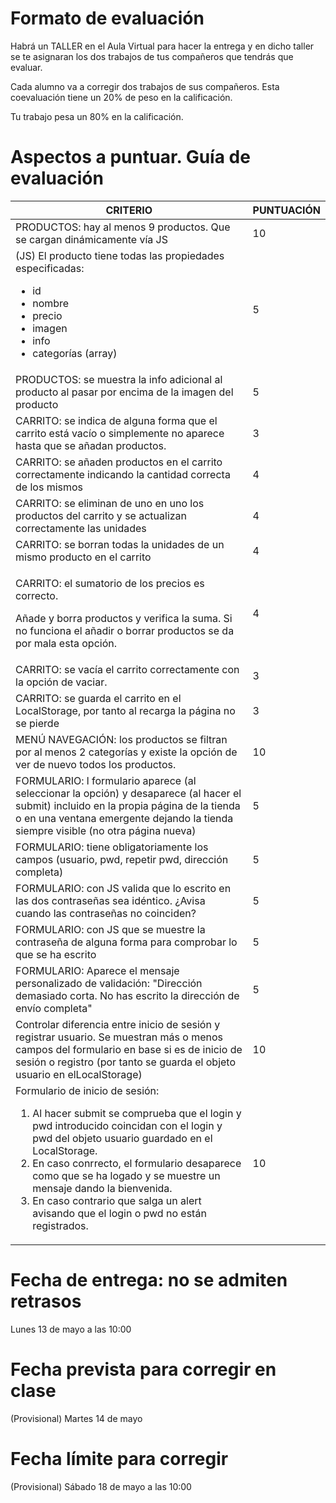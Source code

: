 # Formato de evaluación

Habrá un TALLER en el Aula Virtual para hacer la entrega y en dicho taller se te asignaran los dos trabajos de tus compañeros que tendrás que evaluar.

Cada alumno va a corregir dos trabajos de sus compañeros. Esta coevaluación tiene un 20% de peso en la calificación.

Tu trabajo pesa un 80% en la calificación.


# Aspectos a puntuar. Guía de evaluación

<table>
  <thead>
    <tr>
      <th>CRITERIO</th>
      <th>PUNTUACIÓN</th>
    </tr>
  </thead>
  <tbody>
    <tr>
      <td>PRODUCTOS: hay al menos 9 productos. Que se cargan dinámicamente vía JS</td>
      <td>10</td>
    </tr>
    <tr>
      <td>(JS) El producto tiene todas las propiedades especificadas:
        <ul>
          <li>id</li>
          <li>nombre</li>
          <li>precio</li>
          <li>imagen</li>
          <li>info</li>
          <li>categorías (array)</li>
        </ul>
      <td>5</td>
    </tr>
    <tr>
      <td>PRODUCTOS: se muestra la info adicional al producto al pasar por encima de la imagen del producto</td>
      <td>5</td>
    </tr>
    <tr>
      <td>CARRITO: se indica de alguna forma que el carrito está vacío o simplemente no aparece hasta que se añadan productos.</td>
      <td>3</td>
    </tr>
    <tr>
      <td>CARRITO: se añaden productos en el carrito correctamente indicando la cantidad correcta de los mismos</td>
      <td>4</td>
    </tr>
    <tr>
      <td>CARRITO: se eliminan de uno en uno los productos del carrito y se actualizan correctamente las unidades</td>
      <td>4</td>
    </tr>
    <tr>
      <td>CARRITO: se borran todas la unidades de un mismo producto en el carrito</td>
      <td>4</td>
    </tr>
    <tr>
      <td><p>CARRITO: el sumatorio de los precios es correcto.</p><p>Añade y borra productos y verifica la suma. Si no funciona el añadir o borrar productos se da por mala esta opción.</p></td>
      <td>4</td>
    </tr>
    <tr>
      <td>CARRITO: se vacía el carrito correctamente con la opción de vaciar.</td>
      <td>3</td>
    </tr>
    <tr>
      <td>CARRITO: se guarda el carrito en el LocalStorage, por tanto al recarga la página no se pierde</td>
      <td>3</td>
    </tr>
    <tr>
      <td>MENÚ NAVEGACIÓN: los productos se filtran por al menos 2 categorías y existe la opción de ver de nuevo todos los productos.</td>
      <td>10</td>
    </tr>
    <tr>
      <td>FORMULARIO: l formulario aparece (al seleccionar la opción) y desaparece (al hacer el submit) incluido en la propia página de la tienda o en una ventana emergente dejando la tienda siempre visible (no otra página nueva)</td>
      <td>5</td>
    </tr>
    <tr>
      <td>FORMULARIO: tiene obligatoriamente los campos (usuario, pwd, repetir pwd, dirección completa)</td>
      <td>5</td>
    </tr>
    <tr>
      <td>FORMULARIO: con JS valida que lo escrito en las dos contraseñas sea idéntico. ¿Avisa cuando las contraseñas no coinciden?</td>
      <td>5</td>
    </tr>
    <tr>
      <td>FORMULARIO: con JS que se muestre la contraseña de alguna forma para comprobar lo que se ha escrito</td>
      <td>5</td>
    </tr>    
    <tr>
      <td>FORMULARIO: Aparece el mensaje personalizado de validación: "Dirección demasiado corta. No has escrito la dirección de envío completa"</td>
      <td>5</td>
    </tr>
    <tr>
      <td>Controlar diferencia entre inicio de sesión y registrar usuario. Se muestran más o menos campos del formulario en base si es de inicio de sesión o registro (por tanto se guarda el objeto usuario en elLocalStorage)</td>
      <td>10</td>
    </tr>
    <tr>
      <td>Formulario de inicio de sesión:
          <ol>
            <li>Al hacer submit se comprueba que el login y pwd introducido coincidan con el login y pwd del objeto usuario guardado en el LocalStorage.</li>
            <li>En caso conrrecto, el formulario desaparece como que se ha logado y se muestre un mensaje dando la bienvenida.</li>
            <li>En caso contrario que salga un alert avisando que el login o pwd no están registrados.</li>
      </td>
      <td>10</td>
    </tr>
    
  </tbody>
</table>

# Fecha de entrega: no se admiten retrasos
Lunes 13 de mayo a las 10:00

# Fecha prevista para corregir en clase
(Provisional) Martes 14 de mayo

# Fecha límite para corregir
(Provisional) Sábado 18 de mayo a las 10:00

